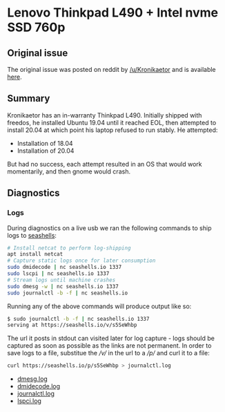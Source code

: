# Lenovo Thinkpad L490 + Intel nvme SSD 760p

## Original issue

The original issue was posted on reddit by [/u/Kronikaetor](https://www.reddit.com/user/Kronikaetor/) and is available [here](https://www.reddit.com/r/linuxquestions/comments/g88hhs/need_help_installing_ubuntu/).

## Summary

Kronikaetor has an in-warranty Thinkpad L490. Initially shipped with freedos, he installed Ubuntu 19.04 until it reached EOL, then attempted to install 20.04 at which point his laptop refused to run stably. He attempted:

* Installation of 18.04
* Installation of 20.04

But had no success, each attempt resulted in an OS that would work momentarily, and then gnome would crash.

## Diagnostics

### Logs

During diagnostics on a live usb we ran the following commands to ship logs to [seashells](https://seashells.io):

```bash
# Install netcat to perform log-shipping
apt install netcat
# Capture static logs once for later consumption
sudo dmidecode | nc seashells.io 1337
sudo lscpi | nc seashells.io 1337
# Stream logs until machine crashes
sudo dmesg -w | nc seashells.io 1337
sudo journalctl -b -f | nc seashells.io
```

Running any of the above commands will produce output like so:

```bash
$ sudo journalctl -b -f | nc seashells.io 1337
serving at https://seashells.io/v/s5SeWhbp
```

The url it posts in stdout can visited later for log capture - logs should be captured as soon as possible as the links are not permanent. In order to save logs to a file, substitue the _/v/_ in the url to a _/p/_ and curl it to a file:

```bash
curl https://seashells.io/p/s5SeWhbp > journalctl.log
```

* [dmesg.log](./logs/dmesg.log)
* [dmidecode.log](./logs/dmidecode.log)
* [journalctl.log](./logs/journalctl.log)
* [lspci.log](./logs/lspci.log)
